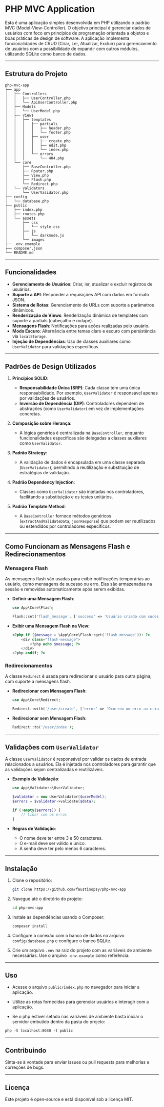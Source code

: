 # PHP MVC Application

Esta é uma aplicação simples desenvolvida em PHP utilizando o padrão MVC (Model-View-Controller). O objetivo principal é gerenciar dados de usuários com foco em princípios de programação orientada a objetos e boas práticas de design de software. A aplicação implementa funcionalidades de CRUD (Criar, Ler, Atualizar, Excluir) para gerenciamento de usuários com a possibilidade de expandir com outros módulos, utilizando SQLite como banco de dados.

---

## Estrutura do Projeto

```
php-mvc-app
├── app
│   ├── Controllers
│   │   ├── UserController.php
│   │   └── ApiUserController.php
│   ├── Models
│   │   └── UserModel.php
│   ├── Views
│   │   ├── templates
│   │   │   ├── partials
│   │   │   │   ├── header.php
│   │   │   │   └── footer.php
│   │   │   ├── user
│   │   │   │   ├── create.php
│   │   │   │   ├── edit.php
│   │   │   │   └── index.php
│   │   │   └── errors
│   │   │       └── 404.php
│   └── core
│       ├── BaseController.php
│       ├── Router.php
│       ├── View.php
│       ├── Flash.php
│       └── Redirect.php
│   └── Validators
│       └── UserValidator.php
├── config
│   └── database.php
├── public
│   ├── index.php
│   ├── routes.php
│   └── assets
│       ├── css
│       │   └── style.css
│       ├── js
│       │   └── darkmode.js
│       └── images
├── .env.example
├── composer.json
└── README.md
```

---

## Funcionalidades

- **Gerenciamento de Usuários**: Criar, ler, atualizar e excluir registros de usuários.
- **Suporte a API**: Responder a requisições API com dados em formato JSON.
- **Sistema de Rotas**: Gerenciamento de URLs com suporte a parâmetros dinâmicos.
- **Renderização de Views**: Renderização dinâmica de templates com suporte a partials (cabeçalho e rodapé).
- **Mensagens Flash**: Notificações para ações realizadas pelo usuário.
- **Modo Escuro**: Alternância entre temas claro e escuro com persistência via `localStorage`.
- **Injeção de Dependências**: Uso de classes auxiliares como `UserValidator` para validações específicas.

---

## Padrões de Design Utilizados

1. **Princípios SOLID**:
   - **Responsabilidade Única (SRP)**: Cada classe tem uma única responsabilidade. Por exemplo, `UserValidator` é responsável apenas por validações de usuários.
   - **Inversão de Dependência (DIP)**: Controladores dependem de abstrações (como `UserValidator`) em vez de implementações concretas.

2. **Composição sobre Herança**:
   - A lógica genérica é centralizada na `BaseController`, enquanto funcionalidades específicas são delegadas a classes auxiliares como `UserValidator`.

3. **Padrão Strategy**:
   - A validação de dados é encapsulada em uma classe separada (`UserValidator`), permitindo a reutilização e substituição de estratégias de validação.

4. **Padrão Dependency Injection**:
   - Classes como `UserValidator` são injetadas nos controladores, facilitando a substituição e os testes unitários.

5. **Padrão Template Method**:
   - A `BaseController` fornece métodos genéricos (`extractAndValidateData`, `jsonResponse`) que podem ser reutilizados ou estendidos por controladores específicos.

---

## Como Funcionam as Mensagens Flash e Redirecionamentos

### Mensagens Flash
As mensagens flash são usadas para exibir notificações temporárias ao usuário, como mensagens de sucesso ou erro. Elas são armazenadas na sessão e removidas automaticamente após serem exibidas.

- **Definir uma Mensagem Flash**:
  ```php
  use App\Core\Flash;

  Flash::set('flash_message', ['success' => 'Usuário criado com sucesso!']);
  ```

- **Exibir uma Mensagem Flash na View**:
  ```php
  <?php if ($message = \App\Core\Flash::get('flash_message')): ?>
      <div class="flash-message">
          <?php echo $message; ?>
      </div>
  <?php endif; ?>
  ```

### Redirecionamentos
A classe `Redirect` é usada para redirecionar o usuário para outra página, com suporte a mensagens flash.

- **Redirecionar com Mensagem Flash**:
  ```php
  use App\Core\Redirect;

  Redirect::with('/user/create', ['error' => 'Ocorreu um erro ao criar o usuário.']);
  ```

- **Redirecionar sem Mensagem Flash**:
  ```php
  Redirect::to('/user/index');
  ```

---

## Validações com `UserValidator`

A classe `UserValidator` é responsável por validar os dados de entrada relacionados a usuários. Ela é injetada nos controladores para garantir que as validações sejam centralizadas e reutilizáveis.

- **Exemplo de Validação**:
  ```php
  use App\Validators\UserValidator;

  $validator = new UserValidator($userModel);
  $errors = $validator->validate($data);

  if (!empty($errors)) {
      // Lidar com os erros
  }
  ```

- **Regras de Validação**:
  - O nome deve ter entre 3 e 50 caracteres.
  - O e-mail deve ser válido e único.
  - A senha deve ter pelo menos 6 caracteres.

---

## Instalação

1. Clone o repositório:
   ```bash
   git clone https://github.com/faustinopsy/php-mvc-app
   ```

2. Navegue até o diretório do projeto:
   ```bash
   cd php-mvc-app
   ```

3. Instale as dependências usando o Composer:
   ```bash
   composer install
   ```

4. Configure a conexão com o banco de dados no arquivo `config/database.php` e configure o banco SQLite.

5. Crie um arquivo `.env` na raiz do projeto com as variáveis de ambiente necessárias. Use o arquivo `.env.example` como referência.

---

## Uso

- Acesse o arquivo `public/index.php` no navegador para iniciar a aplicação.
- Utilize as rotas fornecidas para gerenciar usuários e interagir com a aplicação.

- Se o php estiver setado nas variáveis de ambiente basta iniciar o servidor embutido dentro da pasta do projeto:

```
php -S localhost:8080 -t public
```

---

## Contribuindo

Sinta-se à vontade para enviar issues ou pull requests para melhorias e correções de bugs.

---

## Licença

Este projeto é open-source e está disponível sob a licença MIT.